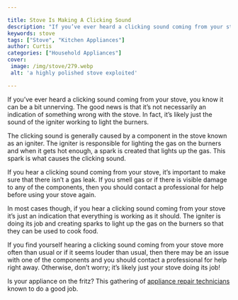 ```yaml
---

title: Stove Is Making A Clicking Sound
description: "If you’ve ever heard a clicking sound coming from your stove, you know it can be a bit unnerving. The good news is that it’s not n...keep going and find out"
keywords: stove
tags: ["Stove", "Kitchen Appliances"]
author: Curtis
categories: ["Household Appliances"]
cover: 
 image: /img/stove/279.webp
 alt: 'a highly polished stove exploited'

---
```


If you’ve ever heard a clicking sound coming from your stove, you know it can be a bit unnerving. The good news is that it’s not necessarily an indication of something wrong with the stove. In fact, it’s likely just the sound of the igniter working to light the burners.

The clicking sound is generally caused by a component in the stove known as an igniter. The igniter is responsible for lighting the gas on the burners and when it gets hot enough, a spark is created that lights up the gas. This spark is what causes the clicking sound.

If you hear a clicking sound coming from your stove, it’s important to make sure that there isn’t a gas leak. If you smell gas or if there is visible damage to any of the components, then you should contact a professional for help before using your stove again.

In most cases though, if you hear a clicking sound coming from your stove it’s just an indication that everything is working as it should. The igniter is doing its job and creating sparks to light up the gas on the burners so that they can be used to cook food.

If you find yourself hearing a clicking sound coming from your stove more often than usual or if it seems louder than usual, then there may be an issue with one of the components and you should contact a professional for help right away. Otherwise, don’t worry; it’s likely just your stove doing its job!

Is your appliance on the fritz? This gathering of <a href="/pages/appliance-repair-technicians/">appliance repair technicians</a> known to do a good job.